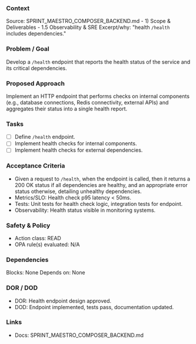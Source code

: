 ### Context
Source: SPRINT_MAESTRO_COMPOSER_BACKEND.md - 1) Scope & Deliverables - 1.5 Observability & SRE
Excerpt/why: "health `/health` includes dependencies."

### Problem / Goal
Develop a `/health` endpoint that reports the health status of the service and its critical dependencies.

### Proposed Approach
Implement an HTTP endpoint that performs checks on internal components (e.g., database connections, Redis connectivity, external APIs) and aggregates their status into a single health report.

### Tasks
- [ ] Define `/health` endpoint.
- [ ] Implement health checks for internal components.
- [ ] Implement health checks for external dependencies.

### Acceptance Criteria
- Given a request to `/health`, when the endpoint is called, then it returns a 200 OK status if all dependencies are healthy, and an appropriate error status otherwise, detailing unhealthy dependencies.
- Metrics/SLO: Health check p95 latency < 50ms.
- Tests: Unit tests for health check logic, integration tests for endpoint.
- Observability: Health status visible in monitoring systems.

### Safety & Policy
- Action class: READ
- OPA rule(s) evaluated: N/A

### Dependencies
Blocks: None
Depends on: None

### DOR / DOD
- DOR: Health endpoint design approved.
- DOD: Endpoint implemented, tests pass, documentation updated.

### Links
- Docs: SPRINT_MAESTRO_COMPOSER_BACKEND.md
